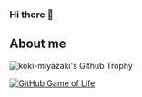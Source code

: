 ### Hi there 👋

<h2> About me </h2>

<img align="center" src="https://github-profile-trophy.vercel.app/?username=koki-miyazaki&column=7&margin-w=20&theme=juicyfresh" alt="koki-miyazaki's Github Trophy" />

 [![GitHub Game of Life](https://github4life.herokuapp.com/koki-miyazaki.gif?z=6)](https://github4life.herokuapp.com/koki-miyazaki)
